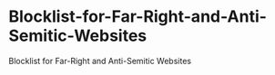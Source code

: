 # Blocklist-for-Far-Right-and-Anti-Semitic-Websites
Blocklist for Far-Right and Anti-Semitic Websites
